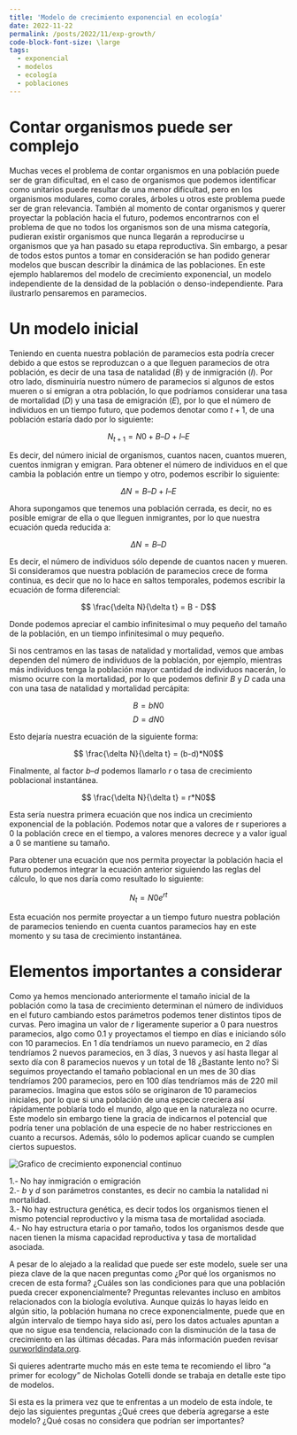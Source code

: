 ```yaml
---
title: 'Modelo de crecimiento exponencial en ecología'
date: 2022-11-22
permalink: /posts/2022/11/exp-growth/
code-block-font-size: \large
tags:
  - exponencial
  - modelos
  - ecología
  - poblaciones
---
```


# Contar organismos puede ser complejo

Muchas veces el problema de contar organismos en una población puede ser de gran dificultad, en el caso de organismos que podemos identificar como unitarios puede resultar de una menor dificultad, pero en los organismos modulares, como corales, árboles u otros este problema puede ser de gran relevancia.
También al momento de contar organismos y querer proyectar la población hacia el futuro, podemos encontrarnos con el problema de que no todos los organismos son de una misma categoría, pudieran existir organismos que nunca llegarán a reproducirse u organismos que ya han pasado su etapa reproductiva.
Sin embargo, a pesar de todos estos puntos a tomar en consideración se han podido generar modelos que buscan describir la dinámica de las poblaciones. En este ejemplo hablaremos del modelo de crecimiento exponencial, un modelo independiente de la densidad de la población o denso-independiente. Para ilustrarlo pensaremos en paramecios. 

# Un modelo inicial

Teniendo en cuenta nuestra población de paramecios esta podría crecer debido a que estos se reproduzcan o a que lleguen paramecios de otra población, es decir de una tasa de natalidad ($B$) y de inmigración ($I$). Por otro lado, disminuiría nuestro número de paramecios si algunos de estos mueren o si emigran a otra población, lo que podríamos considerar una tasa de mortalidad ($D$) y una tasa de emigración ($E$), por lo que el número de individuos en un tiempo futuro, que podemos denotar como $t+1$, de una población estaría dado por lo siguiente:

$$N_{t+1} = N0 + B – D + I – E$$

Es decir, del número inicial de organismos, cuantos nacen, cuantos mueren, cuentos inmigran y emigran. Para obtener el número de individuos en el que cambia la población entre un tiempo y otro, podemos escribir lo siguiente:

$$\Delta N = B – D + I – E$$

Ahora supongamos que tenemos una población cerrada, es decir, no es posible emigrar de ella o que lleguen inmigrantes, por lo que nuestra ecuación queda reducida a:

$$\Delta N = B – D$$

Es decir, el número de individuos sólo depende de cuantos nacen y mueren.
Si consideramos que nuestra población de paramecios crece de forma continua, es decir que no lo hace en saltos temporales, podemos escribir la ecuación de forma diferencial:

$$ \frac{\delta N}{\delta t} = B - D$$

Donde podemos apreciar el cambio infinitesimal o muy pequeño del tamaño de la población, en un tiempo infinitesimal o muy pequeño.

Si nos centramos en las tasas de natalidad y mortalidad, vemos que ambas dependen del número de individuos de la población, por ejemplo, mientras más individuos tenga la población mayor cantidad de individuos nacerán, lo mismo ocurre con la mortalidad, por lo que podemos definir $B$ y $D$ cada una con una tasa de natalidad y mortalidad percápita:

$$B = bN0$$ 
$$D = dN0$$

Esto dejaría nuestra ecuación de la siguiente forma:

$$ \frac{\delta N}{\delta t} = (b-d)*N0$$

Finalmente, al factor $b – d$ podemos llamarlo $r$ o tasa de crecimiento poblacional instantánea.

$$ \frac{\delta N}{\delta t} = r*N0$$

Esta sería nuestra primera ecuación que nos indica un crecimiento exponencial de la población. Podemos notar que a valores de r superiores a 0 la población crece en el tiempo, a valores menores decrece y a valor igual a 0 se mantiene su tamaño.

Para obtener una ecuación que nos permita proyectar la población hacia el futuro podemos integrar la ecuación anterior siguiendo las reglas del cálculo, lo que nos daría como resultado lo siguiente:

$$N_{t} = N0e^{rt}$$

Esta ecuación nos permite proyectar a un tiempo futuro nuestra población de paramecios teniendo en cuenta cuantos paramecios hay en este momento y su tasa de crecimiento instantánea.

# Elementos importantes a considerar
Como ya hemos mencionado anteriormente el tamaño inicial de la población como la tasa de crecimiento determinan el número de individuos en el futuro cambiando estos parámetros podemos tener distintos tipos de curvas. Pero imagina un valor de $r$ ligeramente superior a 0 para nuestros paramecios, algo como 0.1 y proyectamos el tiempo en días e iniciando sólo con 10 paramecios. En 1 día tendríamos un nuevo paramecio, en 2 días tendríamos 2 nuevos paramecios, en 3 días, 3 nuevos y así hasta llegar al sexto día con 8 paramecios nuevos y un total de 18 ¿Bastante lento no? Si seguimos proyectando el tamaño poblacional en un mes de 30 días tendríamos 200 paramecios, pero en 100 días tendríamos más de 220 mil paramecios. Imagina que estos sólo se originaron de 10 paramecios iniciales, por lo que si una población de una especie creciera así rápidamente poblaría todo el mundo, algo que en la naturaleza no ocurre. Este modelo sin embargo tiene la gracia de indicarnos el potencial que podría tener una población de una especie de no haber restricciones en cuanto a recursos. Además, sólo lo podemos aplicar cuando se cumplen ciertos supuestos.

<img src="https://jorgecortes-m.github.io/images/exp_gro_cont.jpeg" alt="Grafico de crecimiento exponencial continuo">

1.- No hay inmigración o emigración <br>
2.- $b$ y $d$ son parámetros constantes, es decir no cambia la natalidad ni mortalidad. <br>
3.- No hay estructura genética, es decir todos los organismos tienen el mismo potencial reproductivo y la misma tasa de mortalidad asociada. <br>
4.- No hay estructura etaria o por tamaño, todos los organismos desde que nacen tienen la misma capacidad reproductiva y tasa de mortalidad asociada. <br>

A pesar de lo alejado a la realidad que puede ser este modelo, suele ser una pieza clave de la que nacen preguntas como ¿Por qué los organismos no crecen de esta forma? ¿Cuáles son las condiciones para que una población pueda crecer exponencialmente? Preguntas relevantes incluso en ambitos relacionados con la biología evolutiva.
Aunque quizás lo hayas leído en algún sitio, la población humana no crece exponencialmente, puede que en algún intervalo de tiempo haya sido así, pero los datos actuales apuntan a que no sigue esa tendencia, relacionado con la disminución de la tasa de crecimiento en las últimas décadas. Para más información pueden revisar [ourworldindata.org](https://ourworldindata.org/world-population-growth).

Si quieres adentrarte mucho más en este tema te recomiendo el libro “a primer for ecology” de Nicholas Gotelli donde se trabaja en detalle este tipo de modelos.

Si esta es la primera vez que te enfrentas a un modelo de esta índole, te dejo las siguientes preguntas ¿Qué crees que debería agregarse a este modelo? ¿Qué cosas no considera que podrían ser importantes? 
